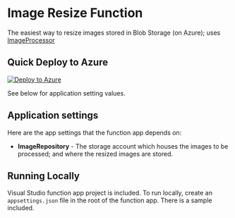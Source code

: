 # Image Resize Function

The easiest way to resize images stored in Blob Storage (on Azure); uses [ImageProcessor](http://imageprocessor.org/)

## Quick Deploy to Azure

[![Deploy to Azure](http://azuredeploy.net/deploybutton.svg)](https://azuredeploy.net/)

See below for application setting values.

## Application settings

Here are the app settings that the function app depends on:

- **ImageRepository** - The storage account which houses the images to be processed; and where the resized images are stored.

## Running Locally

Visual Studio function app project is included. To run locally, create an `appsettings.json` file in the root of the function app. There is a sample included.
